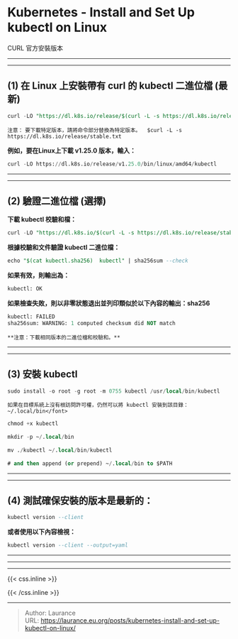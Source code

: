 # Kubernetes - Install and Set Up kubectl on Linux


<!--more-->
CURL 官方安裝版本

***
***

## **(1) 在 Linux 上安裝帶有 curl 的 kubectl 二進位檔 (最新)**    
    
```sql
curl -LO "https://dl.k8s.io/release/$(curl -L -s https://dl.k8s.io/release/stable.txt)/bin/linux/amd64/kubectl"
```

`注意：`
`要下載特定版本，請將命令部分替換為特定版本。  $curl -L -s https://dl.k8s.io/release/stable.txt`

**例如，要在Linux上下載 v1.25.0 版本，輸入：**

```sql
curl -LO https://dl.k8s.io/release/v1.25.0/bin/linux/amd64/kubectl
```

***
***
    
## **(2) 驗證二進位檔 (選擇)**

**下載 kubectl 校驗和檔：**

```sql
curl -LO "https://dl.k8s.io/$(curl -L -s https://dl.k8s.io/release/stable.txt)/bin/linux/amd64/kubectl.sha256"
```
    
**根據校驗和文件驗證 kubectl 二進位檔：**

```sql
echo "$(cat kubectl.sha256)  kubectl" | sha256sum --check
```
    
**如果有效，則輸出為：**

```sql
kubectl: OK
```
    
**如果檢查失敗，則以非零狀態退出並列印類似於以下內容的輸出：sha256**

```sql
kubectl: FAILED
sha256sum: WARNING: 1 computed checksum did NOT match
```  
  
`**注意：下載相同版本的二進位檔和校驗和。**`

***
***

## **(3) 安裝 kubectl**

```sql
sudo install -o root -g root -m 0755 kubectl /usr/local/bin/kubectl
```
 
`如果在目標系統上沒有根訪問許可權，仍然可以將 kubectl 安裝到該目錄：~/.local/bin</font>`	
 
```sql
chmod +x kubectl
    
mkdir -p ~/.local/bin
    
mv ./kubectl ~/.local/bin/kubectl
    
# and then append (or prepend) ~/.local/bin to $PATH
```

***
***
    
## **(4) 測試確保安裝的版本是最新的：**

```sql
kubectl version --client
```
    
**或者使用以下內容檢視：**
   
```sql
kubectl version --client --output=yaml
```    
   
***
***


***

{{< css.inline >}}
<style>
.emojify {
	font-family: Apple Color Emoji, Segoe UI Emoji, NotoColorEmoji, Segoe UI Symbol, Android Emoji, EmojiSymbols;
	font-size: 2rem;
	vertical-align: middle;
}
@media screen and (max-width:650px) {
  .nowrap {
    display: block;
    margin: 25px 0;
  }
}
</style>
{{< /css.inline >}}


---

> Author: Laurance  
> URL: https://laurance.eu.org/posts/kubernetes-install-and-set-up-kubectl-on-linux/  

